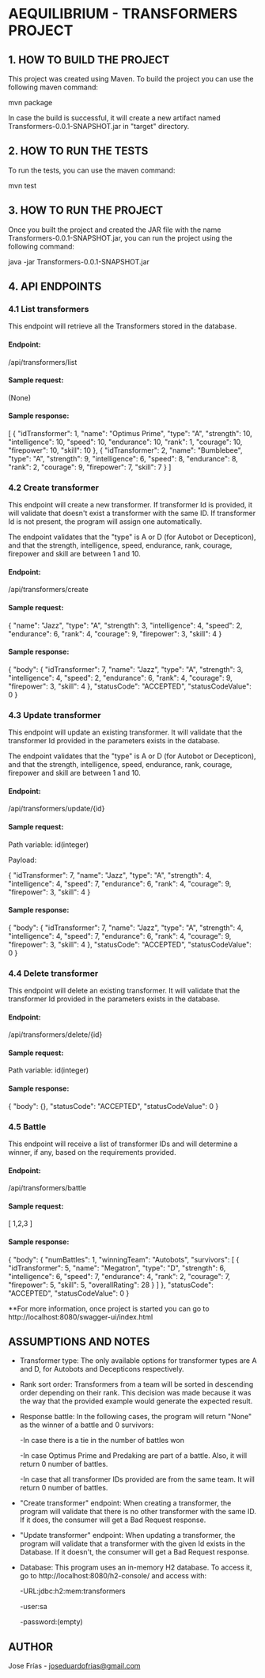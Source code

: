 # AEQUILIBRIUM - TRANSFORMERS PROJECT


## 1. HOW TO BUILD THE PROJECT

This project was created using Maven.
To build the project you can use the following maven command:

mvn package

In case the build is successful, it will create a new artifact named Transformers-0.0.1-SNAPSHOT.jar in "target" directory.


## 2. HOW TO RUN THE TESTS

To run the tests, you can use the maven command:

mvn test


## 3. HOW TO RUN THE PROJECT

Once you built the project and created the JAR file with the name Transformers-0.0.1-SNAPSHOT.jar, you can run the project using the following command:

java -jar Transformers-0.0.1-SNAPSHOT.jar


## 4. API ENDPOINTS

### 4.1 List transformers

This endpoint will retrieve all the Transformers stored in the database.

#### Endpoint:

/api/transformers/list


#### Sample request:

(None)


#### Sample response:

[
    {
        "idTransformer": 1,
        "name": "Optimus Prime",
        "type": "A",
        "strength": 10,
        "intelligence": 10,
        "speed": 10,
        "endurance": 10,
        "rank": 1,
        "courage": 10,
        "firepower": 10,
        "skill": 10
    },
    {
        "idTransformer": 2,
        "name": "Bumblebee",
        "type": "A",
        "strength": 9,
        "intelligence": 6,
        "speed": 8,
        "endurance": 8,
        "rank": 2,
        "courage": 9,
        "firepower": 7,
        "skill": 7
    }
]

### 4.2 Create transformer

This endpoint will create a new transformer. If transformer Id is provided, it will validate that doesn't exist a transformer with the same ID. If transformer Id is not present, the program will assign one automatically.

The endpoint validates that the "type" is A or D (for Autobot or Decepticon), and that the strength, intelligence, speed, endurance, rank, courage, firepower and skill are between 1 and 10.

#### Endpoint:

/api/transformers/create


#### Sample request:

{
    "name": "Jazz",
    "type": "A",
    "strength": 3,
    "intelligence": 4,
    "speed": 2,
    "endurance": 6,
    "rank": 4,
    "courage": 9,
    "firepower": 3,
    "skill": 4
}

#### Sample response:
{
  "body": {
    "idTransformer": 7,
    "name": "Jazz",
    "type": "A",
    "strength": 3,
    "intelligence": 4,
    "speed": 2,
    "endurance": 6,
    "rank": 4,
    "courage": 9,
    "firepower": 3,
    "skill": 4
	},
	  "statusCode": "ACCEPTED",
	  "statusCodeValue": 0
	}



### 4.3 Update transformer

This endpoint will update an existing transformer. It will validate that the transformer Id provided in the parameters exists in the database.

The endpoint validates that the "type" is A or D (for Autobot or Decepticon), and that the strength, intelligence, speed, endurance, rank, courage, firepower and skill are between 1 and 10.

#### Endpoint:
/api/transformers/update/{id}

#### Sample request:
Path variable:
id(integer)

Payload:

{
    "idTransformer": 7,
    "name": "Jazz",
    "type": "A",
    "strength": 4,
    "intelligence": 4,
    "speed": 7,
    "endurance": 6,
    "rank": 4,
    "courage": 9,
    "firepower": 3,
    "skill": 4
}

#### Sample response:
{
  "body": {
    "idTransformer": 7,
    "name": "Jazz",
    "type": "A",
    "strength": 4,
    "intelligence": 4,
    "speed": 7,
    "endurance": 6,
    "rank": 4,
    "courage": 9,
    "firepower": 3,
    "skill": 4
	},
	  "statusCode": "ACCEPTED",
	  "statusCodeValue": 0
	}

### 4.4 Delete transformer

This endpoint will delete an existing transformer. It will validate that the transformer Id provided in the parameters exists in the database.

#### Endpoint:
/api/transformers/delete/{id}

#### Sample request:
Path variable:
id(integer)

#### Sample response:
{
  "body": {},
  "statusCode": "ACCEPTED",
  "statusCodeValue": 0
}

### 4.5 Battle

This endpoint will receive a list of transformer IDs and will determine a winner, if any, based on the requirements provided.

#### Endpoint:
/api/transformers/battle

#### Sample request:
[
  1,2,3
]

#### Sample response:
{
  "body": {
    "numBattles": 1,
    "winningTeam": "Autobots",
    "survivors": [
        {
            "idTransformer": 5,
            "name": "Megatron",
            "type": "D",
            "strength": 6,
            "intelligence": 6,
            "speed": 7,
            "endurance": 4,
            "rank": 2,
            "courage": 7,
            "firepower": 5,
            "skill": 5,
            "overallRating": 28
        }
    ]
},
  "statusCode": "ACCEPTED",
  "statusCodeValue": 0
}


**For more information, once project is started you can go to http://localhost:8080/swagger-ui/index.html

## ASSUMPTIONS AND NOTES

* Transformer type: The only available options for transformer types are A and D, for Autobots and Decepticons respectively.

* Rank sort order: Transformers from a team will be sorted in descending order depending on their rank. This decision was made because it was the way that the provided example would generate the expected result.

* Response battle: In the following cases, the program will return "None" as the winner of a battle and 0 survivors:

	-In case there is a tie in the number of battles won
	
	-In case Optimus Prime and Predaking are part of a battle. Also, it will return 0 number of battles.
	
	-In case that all transformer IDs provided are from the same team. It will return 0 number of battles.

* "Create transformer" endpoint: When creating a transformer, the program will validate that there is no other transformer with the same ID. If it does, the consumer will get a Bad Request response.

* "Update transformer" endpoint: When updating a transformer, the program will validate that a transformer with the given Id exists in the Database. If it doesn't, the consumer will get a Bad Request response.

* Database: This program uses an in-memory H2 database. To access it, go to http://localhost:8080/h2-console/ and access with:

	-URL:jdbc:h2:mem:transformers

	-user:sa

	-password:(empty)

## AUTHOR
Jose Frías - joseduardofrias@gmail.com